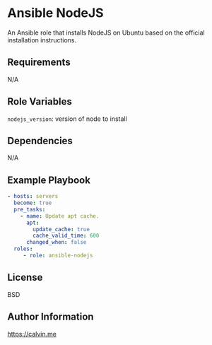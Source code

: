 # Ansible NodeJS

An Ansible role that installs NodeJS on Ubuntu based on the official installation instructions.

##  Requirements

N/A

## Role Variables

`nodejs_version`: version of node to install

## Dependencies

N/A

## Example Playbook

```yaml
- hosts: servers
  become: true
  pre_tasks:
    - name: Update apt cache.
      apt:
        update_cache: true
        cache_valid_time: 600
      changed_when: false
  roles:
     - role: ansible-nodejs
```

## License

BSD

## Author Information

https://calvin.me
